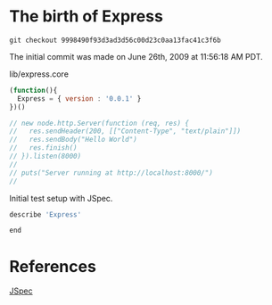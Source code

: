 # The birth of Express

    git checkout 9998490f93d3ad3d56c00d23c0aa13fac41c3f6b
    
The initial commit was made on June 26th, 2009 at 11:56:18 AM PDT.

lib/express.core

```javascript
(function(){
  Express = { version : '0.0.1' }
})()

// new node.http.Server(function (req, res) {
//   res.sendHeader(200, [["Content-Type", "text/plain"]])
//   res.sendBody("Hello World")
//   res.finish()
// }).listen(8000)
// 
// puts("Server running at http://localhost:8000/")
//
```

Initial test setup with JSpec.

```javascript
describe 'Express'

end
```

# References
[JSpec](https://github.com/liblime/jspec) 
